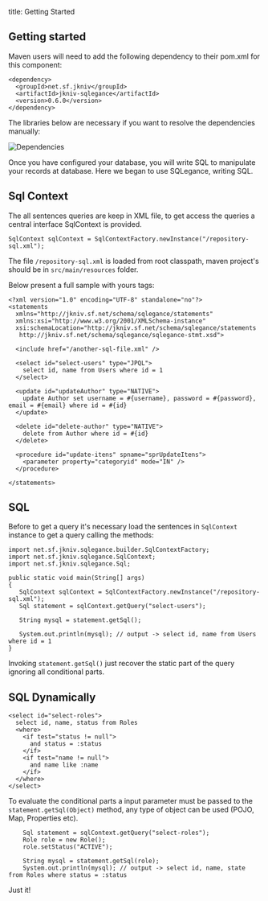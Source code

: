 title: Getting Started


Getting started
----------------------

Maven users will need to add the following dependency to their pom.xml for this component:

    <dependency>
      <groupId>net.sf.jkniv</groupId>
      <artifactId>jkniv-sqlegance</artifactId>
      <version>0.6.0</version>
    </dependency>


The libraries below are necessary if you want to resolve the dependencies manually:

![Dependencies](images/sqlegance-dependencies.png "Dependencies")


Once you have configured your database, you will write SQL to manipulate your records at database. Here we began to use SQLegance, writing SQL.

## Sql Context

The all sentences queries are keep in XML file, to get access the queries a central interface SqlContext is provided.

    SqlContext sqlContext = SqlContextFactory.newInstance("/repository-sql.xml");

The file `/repository-sql.xml` is loaded from root classpath, maven project's should be in `src/main/resources` folder.

Below present a full sample with yours tags:
        
    <?xml version="1.0" encoding="UTF-8" standalone="no"?>
    <statements 
      xmlns="http://jkniv.sf.net/schema/sqlegance/statements"
      xmlns:xsi="http://www.w3.org/2001/XMLSchema-instance"
      xsi:schemaLocation="http://jkniv.sf.net/schema/sqlegance/statements
       http://jkniv.sf.net/schema/sqlegance/sqlegance-stmt.xsd">

      <include href="/another-sql-file.xml" />
    
      <select id="select-users" type="JPQL">
        select id, name from Users where id = 1
      </select>
      
      <update id="updateAuthor" type="NATIVE">
        update Author set username = #{username}, password = #{password}, email = #{email} where id = #{id}
      </update>
      
      <delete id="delete-author" type="NATIVE">
        delete from Author where id = #{id}
      </delete>

      <procedure id="update-itens" spname="sprUpdateItens">
        <parameter property="categoryid" mode="IN" />
      </procedure>
      
    </statements>      


## SQL

Before to get a query it's necessary load the sentences in `SqlContext` instance to get a query calling the methods:

    import net.sf.jkniv.sqlegance.builder.SqlContextFactory;
    import net.sf.jkniv.sqlegance.SqlContext;
    import net.sf.jkniv.sqlegance.Sql;

    public static void main(String[] args)
    {
       SqlContext sqlContext = SqlContextFactory.newInstance("/repository-sql.xml");
       Sql statement = sqlContext.getQuery("select-users");
       
       String mysql = statement.getSql();
       
       System.out.println(mysql); // output -> select id, name from Users where id = 1
    }

Invoking `statement.getSql()` just recover the static part of the query ignoring all conditional parts.

## SQL Dynamically

    <select id="select-roles">
      select id, name, status from Roles
      <where>
        <if test="status != null">
          and status = :status
        </if>
        <if test="name != null">
          and name like :name
        </if>
      </where>
    </select>


To evaluate the conditional parts a input parameter must be passed to the `statement.getSql(Object)` method, any type of object can be used (POJO, Map, Properties etc).

        Sql statement = sqlContext.getQuery("select-roles");
        Role role = new Role();
        role.setStatus("ACTIVE");
        
        String mysql = statement.getSql(role);
        System.out.println(mysql); // output -> select id, name, state from Roles where status = :status

Just it!

